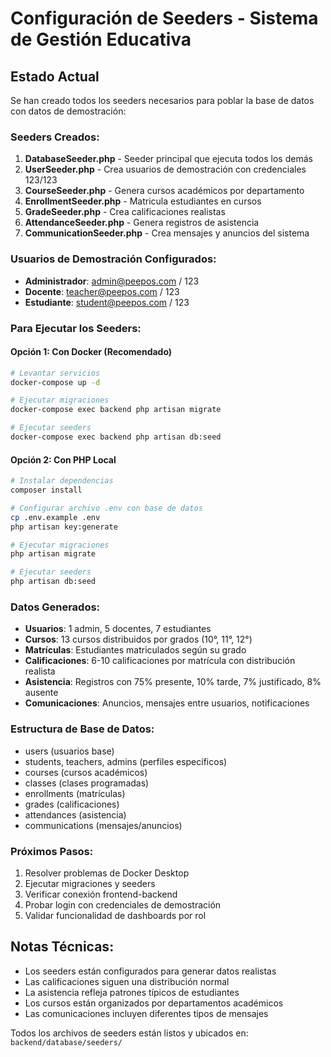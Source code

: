 # Configuración de Seeders - Sistema de Gestión Educativa

## Estado Actual

Se han creado todos los seeders necesarios para poblar la base de datos con datos de demostración:

### Seeders Creados:

1. **DatabaseSeeder.php** - Seeder principal que ejecuta todos los demás
2. **UserSeeder.php** - Crea usuarios de demostración con credenciales 123/123
3. **CourseSeeder.php** - Genera cursos académicos por departamento
4. **EnrollmentSeeder.php** - Matricula estudiantes en cursos
5. **GradeSeeder.php** - Crea calificaciones realistas
6. **AttendanceSeeder.php** - Genera registros de asistencia
7. **CommunicationSeeder.php** - Crea mensajes y anuncios del sistema

### Usuarios de Demostración Configurados:

- **Administrador**: admin@peepos.com / 123
- **Docente**: teacher@peepos.com / 123  
- **Estudiante**: student@peepos.com / 123

### Para Ejecutar los Seeders:

#### Opción 1: Con Docker (Recomendado)
```bash
# Levantar servicios
docker-compose up -d

# Ejecutar migraciones
docker-compose exec backend php artisan migrate

# Ejecutar seeders
docker-compose exec backend php artisan db:seed
```

#### Opción 2: Con PHP Local
```bash
# Instalar dependencias
composer install

# Configurar archivo .env con base de datos
cp .env.example .env
php artisan key:generate

# Ejecutar migraciones
php artisan migrate

# Ejecutar seeders
php artisan db:seed
```

### Datos Generados:

- **Usuarios**: 1 admin, 5 docentes, 7 estudiantes
- **Cursos**: 13 cursos distribuidos por grados (10°, 11°, 12°)
- **Matrículas**: Estudiantes matriculados según su grado
- **Calificaciones**: 6-10 calificaciones por matrícula con distribución realista
- **Asistencia**: Registros con 75% presente, 10% tarde, 7% justificado, 8% ausente
- **Comunicaciones**: Anuncios, mensajes entre usuarios, notificaciones

### Estructura de Base de Datos:

- users (usuarios base)
- students, teachers, admins (perfiles específicos)
- courses (cursos académicos)
- classes (clases programadas)
- enrollments (matrículas)
- grades (calificaciones)
- attendances (asistencia)
- communications (mensajes/anuncios)

### Próximos Pasos:

1. Resolver problemas de Docker Desktop
2. Ejecutar migraciones y seeders
3. Verificar conexión frontend-backend
4. Probar login con credenciales de demostración
5. Validar funcionalidad de dashboards por rol

## Notas Técnicas:

- Los seeders están configurados para generar datos realistas
- Las calificaciones siguen una distribución normal
- La asistencia refleja patrones típicos de estudiantes
- Los cursos están organizados por departamentos académicos
- Las comunicaciones incluyen diferentes tipos de mensajes

Todos los archivos de seeders están listos y ubicados en:
`backend/database/seeders/`